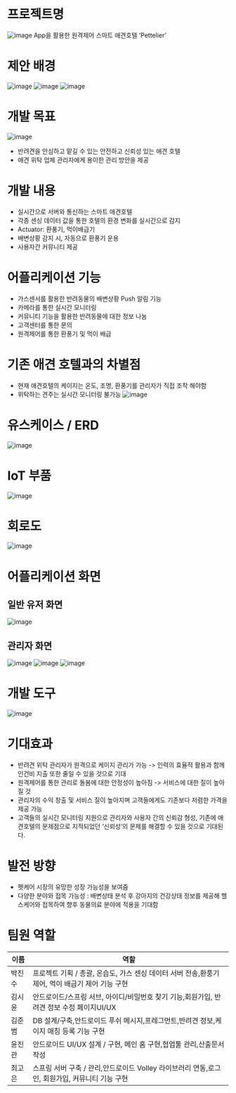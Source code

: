 # 프로젝트명
![image](https://user-images.githubusercontent.com/101301507/173730399-66881274-6fc2-4062-807b-2fe65164d7a2.png)
App을 활용한 원격제어 스마트 애견호텔 ‘Pettelier’
# 제안 배경
![image](https://user-images.githubusercontent.com/101301507/173731230-7f5832f1-7695-474f-9bd0-674e8c8a254e.png)
![image](https://user-images.githubusercontent.com/101301507/173731287-8e7760e8-c1bc-438d-a95e-4a67ba684390.png)
![image](https://user-images.githubusercontent.com/101301507/173731302-c2aac359-174a-4bfa-99ff-2ffa3aca91aa.png)

# 개발 목표
![image](https://user-images.githubusercontent.com/101301507/173731324-9272725e-c5ff-4a27-9204-6bee88a1a2d9.png)
- 반려견을 안심하고 맡길 수 있는 안전하고 신뢰성 있는 애견 호텔
- 애견 위탁 업체 관리자에게 용이한 관리 방안을 제공
# 개발 내용
- 실시간으로 서버와 통신하는 스마트 애견호텔
- 각종 센싱 데이터 값을 통한 호텔의 환경 변화를 실시간으로 감지
- Actuator: 환풍기, 먹이배급기
- 배변상황 감지 시, 자동으로 환풍기 운용
- 사용자간 커뮤니티 제공
# 어플리케이션 기능
- 가스센서를 활용한 반려동물의 배변상황 Push 알림 기능
- 카메라를 통한 실시간 모니터링 
- 커뮤니티 기능을 활용한 반려동물에 대한 정보 나눔
- 고객센터를 통한 문의 
- 원격제어를 통한 환풍기 및 먹이 배급

# 기존 애견 호텔과의 차별점
- 현재 애견호텔의 케이지는 온도, 조명, 환풍기를 관리자가 직접 조작 해야함
- 위탁하는 견주는 실시간 모니터링 불가능
![image](https://user-images.githubusercontent.com/101301507/173731340-b124487c-2e71-4123-8168-7d7a7a5bd353.png)

# 유스케이스 / ERD
![image](https://user-images.githubusercontent.com/101301507/173731354-459e8027-696f-4312-ae52-095705730bd0.png)
# IoT 부품
![image](https://user-images.githubusercontent.com/101301507/173731376-6233fbaf-3182-44be-aa6e-2595da85ddac.png)

# 회로도
![image](https://user-images.githubusercontent.com/101301507/173731684-d337c37c-84b1-4e2c-aa91-5d0a3143d6ef.png)
# 어플리케이션 화면 
## 일반 유저 화면
![image](https://user-images.githubusercontent.com/101301507/173731796-97e16ef2-7d1b-4c8c-bea4-38835b5081c7.png)
## 관리자 화면
![image](https://user-images.githubusercontent.com/101301507/173731895-1863d3ef-59ab-4251-abfc-dcf0f58e02f1.png)
![image](https://user-images.githubusercontent.com/101301507/173731561-aa8a0faa-ed44-42ce-8e83-7aee7b11a870.png)
![image](https://user-images.githubusercontent.com/101301507/173731584-986cdd4d-42ca-48fb-adac-6c1d67d560a5.png)

# 개발 도구
![image](https://user-images.githubusercontent.com/101301507/173731911-7ba35029-69a9-40b3-80f8-f80f93bbe1ff.png)

# 기대효과
- 반려견 위탁 관리자가 원격으로 케이지 관리가 가능 -> 인력의 효율적 활용과 함께 인건비 지출 또한 줄일 수 있을 것으로 기대
- 원격제어를 통한 관리로 돌봄에 대한 안정성이 높아짐 -> 서비스에 대한 질이 높아질 것
- 관리자의 수익 창출 및 서비스 질이 높아지며 고객들에게도 기존보다 저렴한 가격을 제공 가능 
- 고객들의 실시간 모니터링 지원으로 관리자와 사용자 간의 신뢰감 형성, 기존에 애견호텔의 문제점으로 지적되었던 ‘신뢰성’의 문제를 해결할 수 있을 것으로 기대된다.
# 발전 방향
- 펫케어 시장의 유망한 성장 가능성을 보여줌
- 다양한 분야와 접목 가능성 :  배변상태 분석 후 강아지의 건강상태 정보를 제공해 헬스케어와 접목하여 향후 동물의료 분야에 적용을 기대함
# 팀원 역할
|이름 | 역할 |
|---|---|
|박진수|프로젝트 기획 / 총괄, 온습도, 가스 센싱 데이터 서버 전송,환풍기 제어, 먹이 배급기 제어 기능 구현|
|김시윤|안드로이드/스프링 서브, 아이디/비밀번호 찾기 기능,회원가입, 반려견 정보 수정 페이지UI/UX|
|김준범|DB 설계/구축,안드로이드 푸쉬 메시지,프레그먼트,반려견 정보,케이지 매칭 등록 기능 구현|
|윤진관|안드로이드 UI/UX 설계 / 구현, 메인 홈 구현,협업툴 관리,산출문서 작성|
|최고은|스프링 서버 구축 / 관리,안드로이드 Volley 라이브러리 연동,로그인, 회원가입, 커뮤니티 기능 구현|

